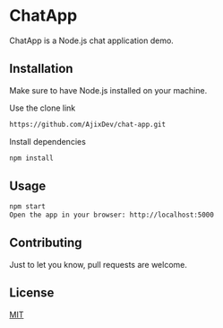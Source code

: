 # ChatApp

ChatApp is a Node.js chat application demo.

## Installation

Make sure to have Node.js installed on your machine.

Use the clone link

```bash
https://github.com/AjixDev/chat-app.git
```

Install dependencies

```bash
npm install
```

## Usage

```bash
npm start
Open the app in your browser: http://localhost:5000

```

## Contributing

Just to let you know, pull requests are welcome.

## License

[MIT](https://choosealicense.com/licenses/mit/)
